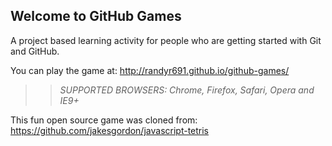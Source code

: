 ## Welcome to GitHub Games

A project based learning activity for people who are getting started with Git and GitHub.

You can play the game at: http://randyr691.github.io/github-games/

>> _*SUPPORTED BROWSERS*: Chrome, Firefox, Safari, Opera and IE9+_

This fun open source game was cloned from: https://github.com/jakesgordon/javascript-tetris
